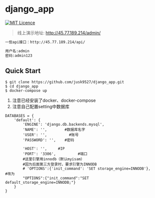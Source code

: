 # django_app


[![MIT Licence](https://badges.frapsoft.com/os/mit/mit.svg?v=103)](https://opensource.org/licenses/mit-license.php)



>线上演示地址: http://45.77.189.214/admin/
 
```markdown
一些api接口：http://45.77.189.214/api/

用户名:admin
密码:admin123
```


## Quick Start

```
$ git clone https://github.com/jusk9527/django_app.git
$ cd django_app
$ docker-compose up
```
1. 注意已经安装了docker、docker-compose
2. 注意自己配置setting中数据库

```
DATABASES = {
    'default': {
        'ENGINE': 'django.db.backends.mysql',
        'NAME': '',        #数据库名字
        'USER': '',          #账号
        'PASSWORD': '',    #密码

        'HOST': '',     #IP
        'PORT': '3306',          #端口
        #这里引擎用innodb（默认myisam）
        #因为后面第三方登录时，要求引擎为INNODB
        # 'OPTIONS':{'init_command': 'SET storage_engine=INNODB'},    #改为
        "OPTIONS":{"init_command":"SET default_storage_engine=INNODB;"}
    }
}
```
